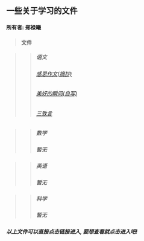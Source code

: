 ## 一些关于学习的文件
#### 所有者: 郑禄曦
> #### **文件**

>> ##### **语文**
>> ###### [感恩作文(摘抄)](./static/Chinese/摘抄感恩作文.html)
>> ###### [美好的瞬间(自写)](./static/Chinese/美好的瞬间作文.html)
>> ###### [三致言](./static/Chinese/三赠言.html)

>> ##### **数学**
>> ##### 暂无

>> ##### **英语**
>> ##### 暂无

>> ##### **科学**
>> ##### 暂无

##### 以上文件可以直接点击链接进入, 要想查看就点击进入吧!